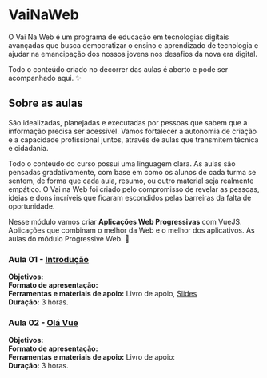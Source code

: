 # VaiNaWeb

O Vai Na Web é um programa de educação em tecnologias digitais avançadas que busca democratizar o ensino e aprendizado de tecnologia e ajudar na emancipação dos nossos jovens nos desafios da nova era digital.

Todo o conteúdo criado no decorrer das aulas é aberto e pode ser acompanhado aqui. :sparkles:

## Sobre as aulas

São idealizadas, planejadas e executadas por pessoas que sabem que a informação precisa ser acessível. Vamos fortalecer a autonomia de criação e a capacidade profissional juntos, através de aulas que transmitem técnica e cidadania.

Todo o conteúdo do curso possui uma linguagem clara. As aulas são pensadas gradativamente, com base em como os alunos de cada turma se sentem, de forma que cada aula, resumo, ou outro material seja realmente empático. O Vai na Web foi criado pelo compromisso de revelar as pessoas, ideias e dons incríveis que ficaram escondidos pelas barreiras da falta de oportunidade.

Nesse módulo vamos criar **Aplicações Web Progressivas** com VueJS. Aplicações que combinam o melhor da Web e o melhor dos aplicativos. As aulas do módulo Progressive Web. :rocket:

### Aula 01 - [Introdução](aulas/aula01/aula.md)

**Objetivos:** <br>
**Formato de apresentação:**  <br>
**Ferramentas e materiais de apoio:** Livro de apoio, [Slides](http://slides.com/vainaweb/pwa-01) <br>
**Duração:** 3 horas.

### Aula 02 - [Olá Vue](aulas/aula02/aula.md)

**Objetivos:** <br>
**Formato de apresentação:**  <br>
**Ferramentas e materiais de apoio:** Livro de apoio: <br>
**Duração:** 3 horas.

